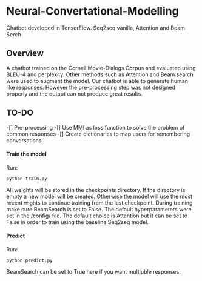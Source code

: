# Neural-Convertational-Modelling
Chatbot developed in TensorFlow. Seq2seq vanilla, Attention and Beam Serch

## Overview
A chatbot trained on the Cornell Movie-Dialogs Corpus and evaluated using BLEU-4 and perplexity. Other methods such as Attention and Beam search were used to augment the model. Our chatbot is able to generate human like responses. However the pre-processing step was not designed properly and the output can not produce great results.

## TO-DO
-[] Pre-processing
-[] Use MMI as loss function to solve the problem of common responses
-[] Create dictionaries to map users for remembering conversations

#### Train the model
Run:
```
python train.py
```
All weights will be stored in the checkpoints directory. If the directory is empty a new model will be created. Otherwise the model will use the most recent wights to continue training from the last checkpoint. During training make sure BeamSearch is set to False. The default hyperparameters were set in the /config/ file. The default choice is Attention but it can be set to False in order to train using the baseline Seq2seq model.

#### Predict
Run:
```
python predict.py
```
BeamSearch can be set to True here if you want multipble responses.

